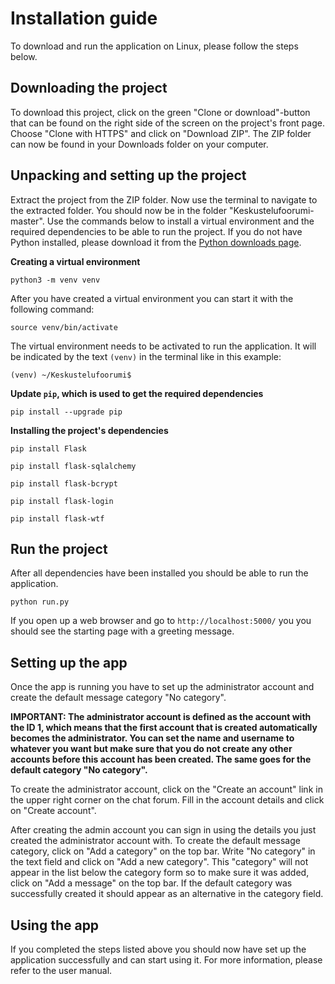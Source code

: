 # Installation guide
To download and run the application on Linux, please follow the steps below.

## Downloading the project
To download this project, click on the green "Clone or download"-button that can be found on the right side of the screen on the project's front page. Choose "Clone with HTTPS" and click on "Download ZIP". The ZIP folder can now be found in your Downloads folder on your computer.

## Unpacking and setting up the project
Extract the project from the ZIP folder. Now use the terminal to navigate to the extracted folder. You should now be in the folder "Keskustelufoorumi-master". Use the commands below to install a virtual environment and the required dependencies to be able to run the project. If you do not have Python installed, please download it from the [Python downloads page](https://www.python.org/downloads/).

**Creating a virtual environment**
```
python3 -m venv venv
```
After you have created a virtual environment you can start it with the following command:
```
source venv/bin/activate
```
The virtual environment needs to be activated to run the application. It will be indicated by the text `(venv)` in the terminal like in this example:
```
(venv) ~/Keskustelufoorumi$
```

**Update `pip`, which is used to get the required dependencies**
```
pip install --upgrade pip
```

**Installing the project's dependencies**
```
pip install Flask
```
```
pip install flask-sqlalchemy
```
```
pip install flask-bcrypt
```
```
pip install flask-login
```
```
pip install flask-wtf
```

## Run the project
After all dependencies have been installed you should be able to run the application.
```
python run.py
```
If you open up a web browser and go to `http://localhost:5000/` you you should see the starting page with a greeting message.

## Setting up the app
Once the app is running you have to set up the administrator account and create the default message category "No category".

**IMPORTANT: The administrator account is defined as the account with the ID 1, which means that the first account that is created automatically becomes the administrator. You can set the name and username to whatever you want but make sure that you do not create any other accounts before this account has been created. The same goes for the default category "No category".**

To create the administrator account, click on the "Create an account" link in the upper right corner on the chat forum. Fill in the account details and click on "Create account".

After creating the admin account you can sign in using the details you just created the administrator account with. To create the default message category, click on "Add a category" on the top bar. Write "No category" in the text field and click on "Add a new category". This "category" will not appear in the list below the category form so to make sure it was added, click on "Add a message" on the top bar. If the default category was successfully created it should appear as an alternative in the category field.

## Using the app
If you completed the steps listed above you should now have set up the application successfully and can start using it. For more information, please refer to the user manual.